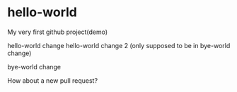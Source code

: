 # hello-world
My very first github project(demo)


hello-world change
hello-world change 2 (only supposed to be in bye-world change)


bye-world change

How about a new pull request?

